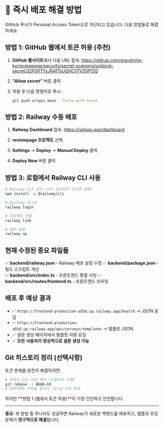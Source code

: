 # 🚨 즉시 배포 해결 방법

GitHub 푸시가 Personal Access Token으로 차단되고 있습니다. 다음 방법들로 해결하세요:

## 방법 1: GitHub 웹에서 토큰 허용 (추천)

1. **GitHub 웹사이트**에서 다음 URL 접속:
   https://github.com/graydrone-ko/reviewpage/security/secret-scanning/unblock-secret/32P0RTYsJR4f7sUQHC07VS5Pf2Q

2. **"Allow secret"** 버튼 클릭

3. 허용 후 다음 명령어로 푸시:
   ```bash
   git push origin main --force-with-lease
   ```

## 방법 2: Railway 수동 배포

1. **Railway Dashboard** 접속: https://railway.app/dashboard

2. **reviewpage 프로젝트** 선택

3. **Settings** → **Deploy** → **Manual Deploy** 클릭

4. **Deploy Now** 버튼 클릭

## 방법 3: 로컬에서 Railway CLI 사용

```bash
# Railway CLI 설치 (이미 설치되어 있으면 생략)
npm install -g @railway/cli

# Railway 로그인
railway login

# 프로젝트 연결
railway link

# 배포 실행
railway up
```

## 현재 수정된 중요 파일들

✅ **backend/railway.json** - Railway 배포 설정 수정
✅ **backend/package.json** - 빌드 스크립트 개선  
✅ **backend/src/index.ts** - 프론트엔드 통합 서빙
✅ **backend/src/routes/frontend.ts** - 프론트엔드 라우팅

## 배포 후 예상 결과

- ✅ `https://frontend-production-a55d.up.railway.app/health` → JSON 응답
- ✅ `https://frontend-production-a55d.up.railway.app/api/surveys/templates` → 템플릿 JSON
- ✅ 설문 생성 페이지에서 템플릿 자동 로딩
- ✅ **모든 사용자가 정상적으로 설문 생성 가능**

## Git 히스토리 정리 (선택사항)

토큰 문제를 완전히 해결하려면:
```bash
# 문제가 있는 커밋 제거 (신중하게 수행)
git rebase -i HEAD~10
# 829f956 커밋을 찾아서 'drop'으로 변경
```

하지만 **방법 1 (웹에서 토큰 허용)**이 가장 간단하고 안전합니다.

---
**중요**: 위 방법 중 하나라도 성공하면 Railway가 새로운 백엔드를 배포하고, 템플릿 로딩 문제가 **영구적으로 해결**됩니다.